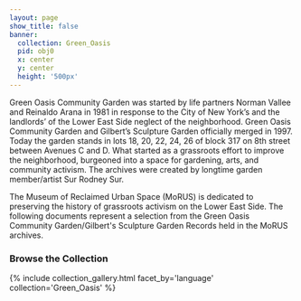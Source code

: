 ```yaml
---
layout: page
show_title: false
banner:
  collection: Green_Oasis
  pid: obj0
  x: center
  y: center
  height: '500px'
---
```


Green Oasis Community Garden was started by life partners Norman Vallee and Reinaldo Arana in 1981 in response to the City of New York’s and the landlords’ of the Lower East Side neglect of the neighborhood. Green Oasis Community Garden and Gilbert’s Sculpture Garden officially merged in 1997. Today the garden stands in lots 18, 20, 22, 24, 26 of block 317 on 8th street between Avenues C and D. What started as a grassroots effort to improve the neighborhood, burgeoned into a space for gardening, arts, and community activism. The archives were created by longtime garden member/artist Sur Rodney Sur.

The Museum of Reclaimed Urban Space (MoRUS) is dedicated to preserving the history of grassroots activism on the Lower East Side. The following documents represent a selection from the Green Oasis Community Garden/Gilbert's Sculpture Garden Records held in the MoRUS archives. 

### Browse the Collection

{% include collection_gallery.html facet_by='language' collection='Green_Oasis' %}
